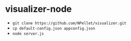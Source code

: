 # visualizer-node
* ```git clone https://github.com/NPellet/visualizer.git```
* ```cp default-config.json appconfig.json```
* ```node server.js```
